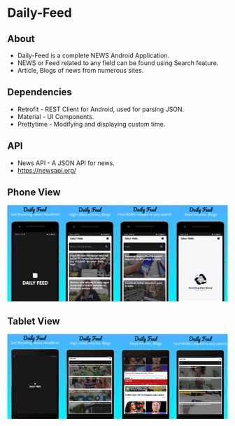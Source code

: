 # Daily-Feed

## About 

* Daily-Feed is a complete NEWS Android Application.
* NEWS or Feed related to any field can be found using Search feature.
* Article, Blogs of news from numerous sites.

## Dependencies

* Retrofit - REST Client for Android, used for parsing JSON.
* Material - UI Components.
* Prettytime - Modifying and displaying custom time.

## API

* News API - A JSON API for news.
* https://newsapi.org/ 

## Phone View
![](images/integrated_phone.png)

## Tablet View
![](images/integrated_tablet.png)
